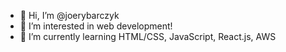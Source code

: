 - 👋 Hi, I’m @joerybarczyk
- 👀 I’m interested in web development!
- 🌱 I’m currently learning HTML/CSS, JavaScript, React.js, AWS

<!---
joerybarczyk/joerybarczyk is a ✨ special ✨ repository because its `README.md` (this file) appears on your GitHub profile.
You can click the Preview link to take a look at your changes.
--->
